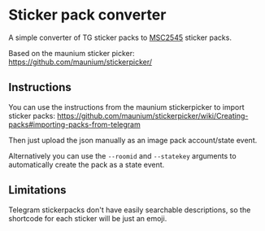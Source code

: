 # Sticker pack converter
A simple converter of TG sticker packs to [MSC2545](https://github.com/matrix-org/matrix-doc/pull/2545) sticker packs.

Based on the maunium sticker picker: https://github.com/maunium/stickerpicker/

## Instructions

You can use the instructions from the maunium stickerpicker to import sticker packs: https://github.com/maunium/stickerpicker/wiki/Creating-packs#importing-packs-from-telegram

Then just upload the json manually as an image pack account/state event.

Alternatively you can use the `--roomid` and `--statekey` arguments to automatically create the pack as a state event.

## Limitations

Telegram stickerpacks don't have easily searchable descriptions, so the shortcode for each sticker will be just an emoji.
